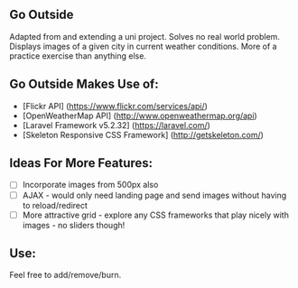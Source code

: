 ## Go Outside

Adapted from and extending a uni project. Solves no real world problem. Displays images of a given city in current weather conditions. 
More of a practice exercise than anything else.

## Go Outside Makes Use of:

* [Flickr API] (https://www.flickr.com/services/api/) 
* [OpenWeatherMap API] (http://www.openweathermap.org/api)
* [Laravel Framework v5.2.32] (https://laravel.com/)
* [Skeleton Responsive CSS Framework] (http://getskeleton.com/)

## Ideas For More Features:

- [ ] Incorporate images from 500px also
- [ ] AJAX - would only need landing page and send images without having to reload/redirect
- [ ] More attractive grid - explore any CSS frameworks that play nicely with images - no sliders though!

## Use:

Feel free to add/remove/burn.
























